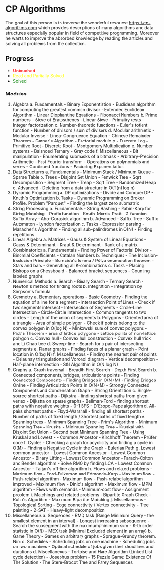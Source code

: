 # CP Algorithms

The goal of this person is to traverse the wonderful resource https://cp-algorithms.com which provides descriptions of many algorithms and data structures especially popular in field of competitive programming. Moreover he wants to improve the absorbed knowledge by reading the articles and solving all problems from the collection.

## Progress

- <span style="color:red">Untouched</span>
- <span style="color:yellow">Read and Partially Solved</span>
- <span style="color:green">Solved</span>

### Modules

1. Algebra
	a. Fundamentals
		- Binary Exponentiation
		- Euclidean algorithm for computing the greatest common divisor
		- Extended Euclidean Algorithm
		- Linear Diophantine Equations
		- Fibonacci Numbers
	b. Prime numbers
		- Sieve of Eratosthenes
		- Linear Sieve
		- Primality tests
		- Integer factorization
	c. Number-theoretic functions
		- Euler's totient function
		- Number of divisors / sum of divisors
	d. Modular arithmetic
		- Modular Inverse
		- Linear Congruence Equation
		- Chinese Remainder Theorem
		- Garner's Algorithm
		- Factorial modulo p
		- Discrete Log
		- Primitive Root
		- Discrete Root
		- Montgomery Multiplication
	e. Number systems
		- Balanced Ternary
		- Gray code
	f. Miscellaneous
		- Bit manipulation
		- Enumerating submasks of a bitmask
		- Arbitrary-Precision Arithmetic
		- Fast Fourier transform
		- Operations on polynomials and series
		- Continued fractions
		- Factoring Exponentiation
2. Data Structures
	a. Fundamentals
		- Minimum Stack / Minimum Queue
		- Sparse Table
	b. Trees
		- Disjoint Set Union
		- Fenwick Tree
		- Sqrt Decomposition
		- Segment Tree
		- Treap
		- Sqrt Tree
		- Randomized Heap
	c. Advanced
		- Deleting from a data structure in O(T(n) log n)
3. Dynamic Programming
	a. DP optimizations
		- Divide and Conquer DP
		- Knuth's Optimization
	b. Tasks
		- Dynamic Programming on Broken Profile. Problem "Parquet"
		- Finding the largest zero submatrix
4. String Processing
	a. Fundamentals
		- String Hashing
		- Rabin-Karp for String Matching
		- Prefix function - Knuth-Morris-Pratt
		- Z-function
		- Suffix Array
		- Aho-Corasick algorithm
	b. Advanced
		- Suffix Tree
		- Suffix Automaton
		- Lyndon factorization
	c. Tasks
		- Expression parsing
		- Manacher's Algorithm - Finding all sub-palindromes in O(N)
		- Finding repetitions
5. Linear Algebra
	a. Matrices
		- Gauss & System of Linear Equations
		- Gauss & Determinant
		- Kraut & Determinant
		- Rank of a matrix
6. Combinatorics
	a. Fundamentals
		- Finding Power of Factorial Divisor
		- Binomial Coefficients
		- Catalan Numbers
	b. Techniques
		- The Inclusion-Exclusion Principle
		- Burnside's lemma / Pólya enumeration theorem
		- Stars and bars
		- Generating all K-combinations
	c. Tasks
		- Placing Bishops on a Chessboard
		- Balanced bracket sequences
		- Counting labeled graphs
7. Numerical Methods
	a. Search
		- Binary Search
		- Ternary Search
		- Newton's method for finding roots
	b. Integration
		- Integration by Simpson's formula
8. Geometry
	a. Elementary operations
		- Basic Geometry
		- Finding the equation of a line for a segment
		- Intersection Point of Lines
		- Check if two segments intersect
		- Intersection of Segments
		- Circle-Line Intersection
		- Circle-Circle Intersection
		- Common tangents to two circles
		- Length of the union of segments
	b. Polygons
		- Oriented area of a triangle
		- Area of simple polygon
		- Check if points belong to the convex polygon in O(log N)
		- Minkowski sum of convex polygons
		- Pick's Theorem - area of lattice polygons
		- Lattice points of non-lattice polygon
	c. Convex hull
		- Convex hull construction
		- Convex hull trick and Li Chao tree
	d. Sweep-line
		- Search for a pair of intersecting segments
	e. Planar graphs
		- Finding faces of a planar graph
		- Point location in O(log N)
	f. Miscellaneous
		- Finding the nearest pair of points
		- Delaunay triangulation and Voronoi diagram
		- Vertical decomposition
		- Half-plane intersection - S&I Algorithm in O(N log N)
9. Graphs
	a. Graph traversal
		- Breadth First Search
		- Depth First Search
	b. Connected components, bridges, articulations points
		- Finding Connected Components
		- Finding Bridges in O(N+M)
		- Finding Bridges Online
		- Finding Articulation Points in O(N+M)
		- Strongly Connected Components and Condensation Graph
		- Strong Orientation
	c. Single-source shortest paths
		- Dijkstra - finding shortest paths from given vertex
		- Dijkstra on sparse graphs
		- Bellman-Ford - finding shortest paths with negative weights
		- 0-1 BFS
		- D´Esopo-Pape algorithm
	d. All-pairs shortest paths
		- Floyd-Warshall - finding all shortest paths
		- Number of paths of fixed length / Shortest paths of fixed length
	e. Spanning trees
		- Minimum Spanning Tree - Prim's Algorithm
		- Minimum Spanning Tree - Kruskal
		- Minimum Spanning Tree - Kruskal with Disjoint Set Union
		- Second best Minimum Spanning Tree - Using Kruskal and Lowest - - Common Ancestor
		- Kirchhoff Theorem
		- Prüfer code
	f. Cycles
		- Checking a graph for acyclicity and finding a cycle in O(M)
		- Finding a Negative Cycle in the Graph
		- Eulerian Path
	g. Lowest common ancestor
		- Lowest Common Ancestor
		- Lowest Common Ancestor - Binary Lifting
		- Lowest Common Ancestor - Farach-Colton and Bender algorithm
		- Solve RMQ by finding LCA
		- Lowest Common Ancestor - Tarjan's off-line algorithm
	h. Flows and related problems
		- Maximum flow - Ford-Fulkerson and Edmonds-Karp
		- Maximum flow - Push-relabel algorithm
		- Maximum flow - Push-relabel algorithm improved
		- Maximum flow - Dinic's algorithm
		- Maximum flow - MPM algorithm
		- Flows with demands
		- Minimum-cost flow
		- Assignment problem
	i. Matchings and related problems
		- Bipartite Graph Check
		- Kuhn's Algorithm - Maximum Bipartite Matching
	j. Miscellaneous
		- Topological Sorting
		- Edge connectivity / Vertex connectivity
		- Tree painting
		- 2-SAT
		- Heavy-light decomposition
10. Miscellaneous
	a. Sequences
		- RMQ task (Range Minimum Query - the smallest element in an interval)
		- Longest increasing subsequence
		- Search the subsegment with the maximum/minimum sum
		- K-th order statistic in O(N)
		- MEX task (Minimal Excluded element in an array)
	b. Game Theory
		- Games on arbitrary graphs
		- Sprague-Grundy theorem. Nim
	c. Schedules
		- Scheduling jobs on one machine
		- Scheduling jobs on two machines
		- Optimal schedule of jobs given their deadlines and durations
	d. Miscellaneous
		- Tortoise and Hare Algorithm (Linked List cycle detection)
		- Josephus problem
		- 15 Puzzle Game: Existence Of The Solution
		- The Stern-Brocot Tree and Farey Sequences